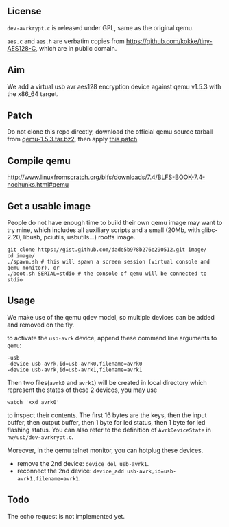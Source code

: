 ## License

`dev-avrkrypt.c` is released under GPL, same as the original qemu.

`aes.c` and `aes.h` are verbatim copies from https://github.com/kokke/tiny-AES128-C,
which are in public domain.

## Aim

We add a virtual usb avr aes128 encryption device against qemu v1.5.3 with
the x86_64 target.

## Patch

Do not clone this repo directly, download the official qemu source tarball from
[qemu-1.5.3.tar.bz2](http://wiki.qemu-project.org/download/qemu-1.5.3.tar.bz2),
then apply [this patch](https://github.com/suxue/qemu-usb-avrk/compare/suxue:v1.5.3...usb-avrk.diff)

## Compile qemu

http://www.linuxfromscratch.org/blfs/downloads/7.4/BLFS-BOOK-7.4-nochunks.html#qemu

## Get a usable image

People do not have enough time to build their own qemu image may want to try mine,
which includes all auxiliary scripts and a small (20Mb, with glibc-2.20,
libusb, pciutils, usbutils...) rootfs image.

    git clone https://gist.github.com/dade5b978b276e290512.git image/
    cd image/
    ./spawn.sh # this will spawn a screen session (virtual console and qemu monitor), or
    ./boot.sh SERIAL=stdio # the console of qemu will be connected to stdio

## Usage

We make use of the qemu qdev model, so multiple devices can be added and
removed on the fly.

to activate the `usb-avrk` device, append these command line arguments to
`qemu`:

    -usb
    -device usb-avrk,id=usb-avrk0,filename=avrk0
    -device usb-avrk,id=usb-avrk1,filename=avrk1

Then two files(`avrk0` and `avrk1`) will be created in local directory
which represent the states of these 2 devices, you may use

    watch 'xxd avrk0'

to inspect their contents. The first 16 bytes are the keys, then the input
buffer, then output buffer, then 1 byte for led status, then 1 byte for led
flashing status. You can also refer to the definition of `AvrkDeviceState`
in `hw/usb/dev-avrkrypt.c`.

Moreover, in the qemu telnet monitor, you can hotplug these devices.

+ remove the 2nd device: `device_del usb-avrk1`.
+ reconnect the 2nd device: `device_add usb-avrk,id=usb-avrk1,filename=avrk1`.

## Todo

The echo request is not implemented yet.
